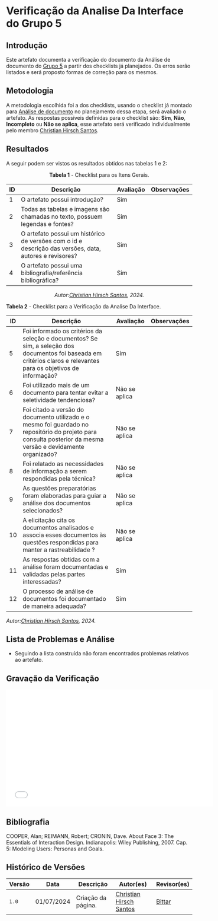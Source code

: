 # Verificação da Analise Da Interface do Grupo 5

## Introdução

Este artefato documenta a verificação do documento da Análise de documento do [Grupo 5](https://requisitos-de-software.github.io/2024.1-Sinesp_Cidadao/) a partir dos checklists já planejados. Os erros serão listados e será proposto formas de correção para os mesmos.


## Metodologia

A metodologia escolhida foi a dos checklists, usando o checklist já montado para [Análise de documento](docs/Verificacao/Grupo5/entrega2/planejamento_entr_2.m) no planejamento dessa etapa, será avaliado o artefato. As respostas possíveis definidas para o checklist são:
**Sim**, **Não**, **Incompleto** ou **Não se aplica**, esse artefato será verificado individualmente pelo membro  [Christian Hirsch Santos](https://github.com/crstyhs).



## Resultados

A seguir podem ser vistos os resultados obtidos nas tabelas 1 e 2: 

<center>

**Tabela 1** - Checklist para os Itens Gerais.

| ID  | Descrição                                                                                              | Avaliação | Observações |
| --- | ------------------------------------------------------------------------------------------------------ | --------- | ----------- |
| 1   | O artefato possui introdução?                                                                          |   Sim        |             |
| 2   | Todas as tabelas e imagens são chamadas no texto, possuem legendas e fontes?                                      |  Sim         |             |
| 3   | O artefato possui um histórico de versões com o id e descrição das versões, data, autores e revisores? |   Sim        |             |
| 4   |     O artefato possui uma bibliografia/referência bibliográfica?                            |   Sim        |             |

_Autor:[Christian Hirsch Santos](https://github.com/crstyhs), 2024._


</center>



**Tabela 2** - Checklist para a Verificação da Analise Da Interface.

| ID  | Descrição                                                                                         | Avaliação | Observações |
| --- | ------------------------------------------------------------------------------------------------- | --------- | ----------- |
| 5 |        Foi informado os critérios da seleção e documentos? Se sim, a seleção dos documentos foi baseada em critérios claros e relevantes para os objetivos de informação?                       |   Sim        |          |            |
| 6 |           Foi utilizado mais de um documento para tentar evitar a seletividade tendenciosa?                                             |      Não se aplica     |          |            |
| 7 |              Foi citado a versão do documento utilizado e o mesmo foi guardado no repositório do projeto para consulta posterior da mesma versão e devidamente organizado?                    |      Não se aplica     |          |            |
| 8 |              Foi relatado as necessidades de informação a serem respondidas pela técnica?                                    |     Não se aplica      |          |            |
| 9 |              As questões preparatórias foram elaboradas para guiar a análise dos documentos selecionados?                               |    Não se aplica       |          |            |
| 10 |              A elicitação cita os documentos analisados e associa esses documentos às questões respondidas para manter a rastreabilidade ?                               |  Não se aplica         |          |            |
| 11 |              As respostas obtidas com a análise foram documentadas e validadas pelas partes interessadas?                               |    Sim       |          |            |
| 12 |              O processo de análise de documentos foi documentado de maneira adequada?                               |      Sim     |          |            |


_Autor:[Christian Hirsch Santos](https://github.com/crstyhs), 2024._

</center>



## Lista de Problemas e Análise 

- Seguindo a lista construída não foram encontrados problemas relativos ao artefato.

## Gravação da Verificação 
<iframe width="560" height="315" src="xxxxx" title="YouTube video player" frameborder="0" allow="accelerometer; autoplay; clipboard-write; encrypted-media; gyroscope; picture-in-picture; web-share" referrerpolicy="strict-origin-when-cross-origin" allowfullscreen></iframe>


## Bibliografia


COOPER, Alan; REIMANN, Robert; CRONIN, Dave. About Face 3: The Essentials of Interaction Design. Indianapolis: Wiley Publishing, 2007. Cap. 5: Modeling Users: Personas and Goals.


## Histórico de Versões

| Versão | Data       | Descrição                                   | Autor(es)                                        | Revisor(es)                                      |
| ------ | ---------- | ------------------------------------------- | ------------------------------------------------ | ------------------------------------------------ |
| `1.0`  | 01/07/2024 | Criação da página.                          | [Christian Hirsch Santos](https://github.com/crstyhs) | [Bittar](https://github.com/Bittarx) |
